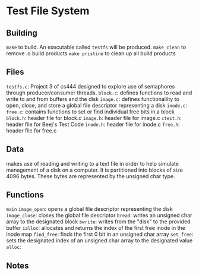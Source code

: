 # Test File System

## Building
`make` to build. An executable called `testfs` will be produced.
`make clean` to remove .o build products
`make pristine` to clean up all build products

## Files
`testfs.c`: Project 3 of cs444 designed to explore use of semaphores through producer/consumer threads.
`block.c`: defines functions to read and write to and from buffers and the disk
`image.c`: defines functionalilty to open, close, and store a global file descriptor representing a disk
`inode.c`: 
`free.c`: contains functions to set or find individual free bits in a block
`block.h`: header file for block.c
`image.h`: header file for image.c
`ctest.h`: header file for Beej's Test Code
`inode.h`: header file for inode.c
`free.h`: header file for free.c

## Data
makes use of reading and writing to a text file in order to help simulate management of a disk on a computer. 
It is partitioned into blocks of size 4096 bytes. These bytes are represented by the unsigned char type.

## Functions
`main`
    `image_open`: opens a global file descriptor representing the disk
    `image_close`: closes the global file descriptor
    `bread`: writes an unsigned char array to the designated block
    `bwrite`: writes from the "disk" to the provided buffer
    `ialloc`: allocates and returns the index of the first free inode in the inode map
        `find_free`: finds the first 0 bit in an unsigned char array
        `set_free`: sets the designated index of an unsigned char array to the designated value
    `alloc`:

## Notes
